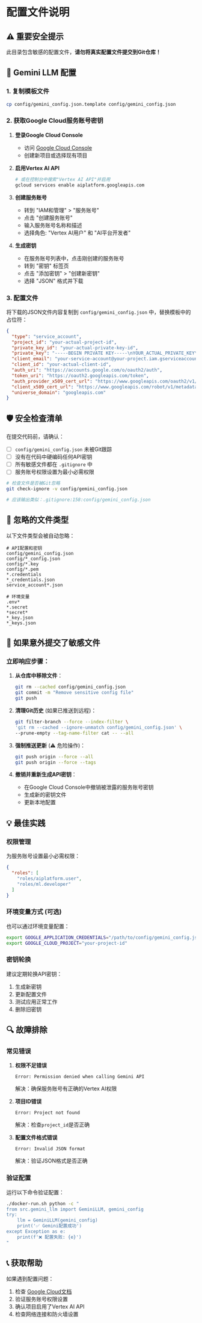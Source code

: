 # 配置文件说明

## ⚠️ 重要安全提示

此目录包含敏感的配置文件，**请勿将真实配置文件提交到Git仓库！**

## 🔐 Gemini LLM 配置

### 1. 复制模板文件

```bash
cp config/gemini_config.json.template config/gemini_config.json
```

### 2. 获取Google Cloud服务账号密钥

1. **登录Google Cloud Console**
   - 访问 [Google Cloud Console](https://console.cloud.google.com/)
   - 创建新项目或选择现有项目

2. **启用Vertex AI API**
   ```bash
   # 或在控制台中搜索"Vertex AI API"并启用
   gcloud services enable aiplatform.googleapis.com
   ```

3. **创建服务账号**
   - 转到 "IAM和管理" > "服务账号"
   - 点击 "创建服务账号"
   - 输入服务账号名称和描述
   - 选择角色: "Vertex AI用户" 和 "AI平台开发者"

4. **生成密钥**
   - 在服务账号列表中，点击刚创建的服务账号
   - 转到 "密钥" 标签页
   - 点击 "添加密钥" > "创建新密钥"
   - 选择 "JSON" 格式并下载

### 3. 配置文件

将下载的JSON文件内容复制到 `config/gemini_config.json` 中，替换模板中的占位符：

```json
{
  "type": "service_account",
  "project_id": "your-actual-project-id",
  "private_key_id": "your-actual-private-key-id",
  "private_key": "-----BEGIN PRIVATE KEY-----\nYOUR_ACTUAL_PRIVATE_KEY\n-----END PRIVATE KEY-----\n",
  "client_email": "your-service-account@your-project.iam.gserviceaccount.com",
  "client_id": "your-actual-client-id",
  "auth_uri": "https://accounts.google.com/o/oauth2/auth",
  "token_uri": "https://oauth2.googleapis.com/token",
  "auth_provider_x509_cert_url": "https://www.googleapis.com/oauth2/v1/certs",
  "client_x509_cert_url": "https://www.googleapis.com/robot/v1/metadata/x509/your-service-account%40your-project.iam.gserviceaccount.com",
  "universe_domain": "googleapis.com"
}
```

## 🛡️ 安全检查清单

在提交代码前，请确认：

- [ ] `config/gemini_config.json` 未被Git跟踪
- [ ] 没有在代码中硬编码任何API密钥
- [ ] 所有敏感文件都在 `.gitignore` 中
- [ ] 服务账号权限设置为最小必需权限

```bash
# 检查文件是否被Git忽略
git check-ignore -v config/gemini_config.json

# 应该输出类似：.gitignore:158:config/gemini_config.json
```

## 📁 忽略的文件类型

以下文件类型会被自动忽略：

```gitignore
# API配置和密钥
config/gemini_config.json
config/*_config.json
config/*.key
config/*.pem
*.credentials
*_credentials.json
service_account*.json

# 环境变量
.env*
*.secret
*secret*
*_key.json
*_keys.json
```

## 🚨 如果意外提交了敏感文件

### 立即响应步骤：

1. **从仓库中移除文件**：
   ```bash
   git rm --cached config/gemini_config.json
   git commit -m "Remove sensitive config file"
   git push
   ```

2. **清理Git历史** (如果已推送到远程)：
   ```bash
   git filter-branch --force --index-filter \
   'git rm --cached --ignore-unmatch config/gemini_config.json' \
   --prune-empty --tag-name-filter cat -- --all
   ```

3. **强制推送更新** (⚠️ 危险操作)：
   ```bash
   git push origin --force --all
   git push origin --force --tags
   ```

4. **撤销并重新生成API密钥**：
   - 在Google Cloud Console中撤销被泄露的服务账号密钥
   - 生成新的密钥文件
   - 更新本地配置

## 💡 最佳实践

### 权限管理

为服务账号设置最小必需权限：

```json
{
  "roles": [
    "roles/aiplatform.user",
    "roles/ml.developer"
  ]
}
```

### 环境变量方式 (可选)

也可以通过环境变量配置：

```bash
export GOOGLE_APPLICATION_CREDENTIALS="/path/to/config/gemini_config.json"
export GOOGLE_CLOUD_PROJECT="your-project-id"
```

### 密钥轮换

建议定期轮换API密钥：

1. 生成新密钥
2. 更新配置文件
3. 测试应用正常工作
4. 删除旧密钥

## 🔍 故障排除

### 常见错误

1. **权限不足错误**
   ```
   Error: Permission denied when calling Gemini API
   ```
   解决：确保服务账号有正确的Vertex AI权限

2. **项目ID错误**
   ```
   Error: Project not found
   ```
   解决：检查`project_id`是否正确

3. **配置文件格式错误**
   ```
   Error: Invalid JSON format
   ```
   解决：验证JSON格式是否正确

### 验证配置

运行以下命令验证配置：

```bash
./docker-run.sh python -c "
from src.gemini_llm import GeminiLLM, gemini_config
try:
    llm = GeminiLLM(gemini_config)
    print('✅ Gemini配置成功')
except Exception as e:
    print(f'❌ 配置失败: {e}')
"
```

## 📞 获取帮助

如果遇到配置问题：

1. 检查 [Google Cloud文档](https://cloud.google.com/vertex-ai/docs)
2. 验证服务账号权限设置
3. 确认项目启用了Vertex AI API
4. 检查网络连接和防火墙设置
